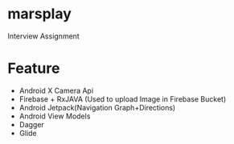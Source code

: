 # marsplay
Interview Assignment

# Feature

- Android X Camera Api
- Firebase + RxJAVA (Used to upload Image in Firebase Bucket)
- Android Jetpack(Navigation Graph+Directions)
- Android View Models
- Dagger
- Glide


